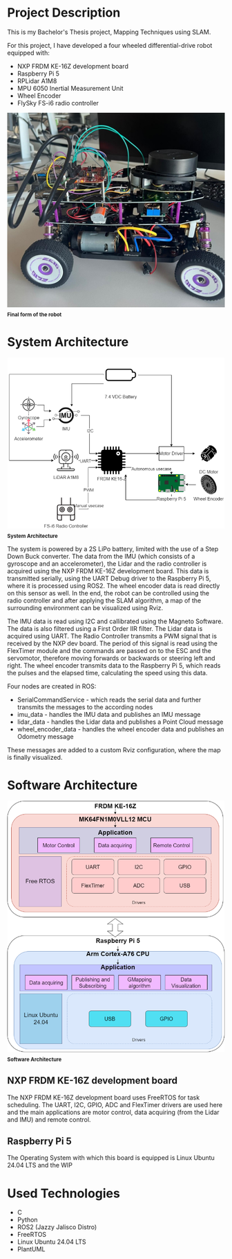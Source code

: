 # Project Description
This is my Bachelor's Thesis project, Mapping Techniques using SLAM.

For this project, I have developed a four wheeled differential-drive robot equipped with:
- NXP FRDM KE-16Z development board
- Raspberry Pi 5
- RPLidar A1M8
- MPU 6050 Inertial Measurement Unit
- Wheel Encoder
- FlySky FS-i6 radio controller

<img src="imgs/robot.jpg" alt="Final form of the robot"/><br />
<sub><b>Final form of the robot</b></sub></a>

# System Architecture
<img src="imgs/system_architecture.png" alt="System Architecture"/><br />
<sub><b>System Architecture</b></sub></a>

The system is powered by a 2S LiPo battery, limited with the use of a Step Down Buck converter. 
The data from the IMU (which consists of a gyroscope and an accelerometer), the Lidar and the radio controller is acquired using the NXP FRDM KE-16Z development board. This data is transmitted serially, using the UART Debug driver to the Raspberry Pi 5, where it is processed using ROS2. The wheel encoder data is read directly on this sensor as well. 
In the end, the robot can be controlled using the radio controller and after applying the SLAM algorithm, a map of the surrounding environment can be visualized using Rviz.

The IMU data is read using I2C and callibrated using the Magneto Software. The data is also filtered using a First Order IIR filter.
The Lidar data is acquired using UART.
The Radio Controller transmits a PWM signal that is received by the NXP dev board. The period of this signal is read using the FlexTimer module and the commands are passed on to the ESC and the servomotor, therefore moving forwards or backwards or steering left and right.
The wheel encoder transmits data to the Raspberry Pi 5, which reads the pulses and the elapsed time, calculating the speed using this data.

Four nodes are created in ROS: 
- SerialCommandService - which reads the serial data and further transmits the messages to the according nodes
- imu_data - handles the IMU data and publishes an IMU message
- lidar_data - handles the Lidar data and publishes a Point Cloud message
- wheel_encoder_data - handles the wheel encoder data and publishes an Odometry message

These messages are added to a custom Rviz configuration, where the map is finally visualized.

# Software Architecture
<img src="imgs/software_architecture.png" alt="Software Architecture"/><br />
<sub><b>Software Architecture</b></sub></a>

## NXP FRDM KE-16Z development board
The NXP FRDM KE-16Z development board uses FreeRTOS for task scheduling.
The UART, I2C, GPIO, ADC and FlexTimer drivers are used here and the main applications are motor control, data acquiring (from the Lidar and IMU) and remote control.

## Raspberry Pi 5
The Operating System with which this board is equipped is Linux Ubuntu 24.04 LTS and the WIP

# Used Technologies
- C
- Python
- ROS2 (Jazzy Jalisco Distro)
- FreeRTOS
- Linux Ubuntu 24.04 LTS
- PlantUML
